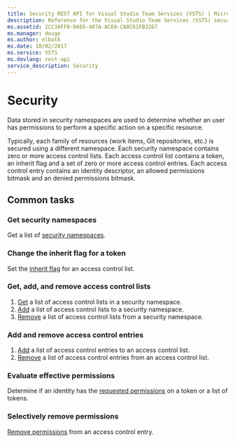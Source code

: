 ```yaml
---
title: Security REST API for Visual Studio Team Services (VSTS) | Microsoft Docs
description: Reference for the Visual Studio Team Services (VSTS) security REST API
ms.assetid: 2CC3AFF0-D665-407A-AC69-C68C61FB3267
ms.manager: douge
ms.author: elbatk
ms.date: 10/02/2017
ms.service: VSTS
ms.devlang: rest-api
service_description: Security
---
```


# Security

Data stored in security namespaces are used to determine whether an user has permissions to perform a specific action on a specific resource.

Typically, each family of resources (work items, Git repositories, etc.) is secured using a different namespace.
Each security namespace contains zero or more access control lists.
Each access control list contains a token, an inherit flag and a set of zero or more access control entries. 
Each access control entry contains an identity descriptor, an allowed permissions bitmask and an denied permissions bitmask.

## Common tasks

### Get security namespaces

Get a list of [security namespaces](./securitynamespaces/list.md).

### Change the inherit flag for a token

Set the [inherit flag](./securitynamespaces/setinheritflag.md) for an access control list.

### Get, add, and remove access control lists

1. [Get](./accesscontrollists/get.md) a list of access control lists in a security namespace.
2. [Add](./accesscontrollists/add.md) a list of access control lists to a security namespace.
2. [Remove](./accesscontrollists/remove.md) a list of access control lists from a security namespace.

### Add and remove access control entries

1. [Add](./accesscontrolentries/add.md) a list of access control entries to an access control list.
2. [Remove](./accesscontrolentries/remove.md) a list of access control entries from an access control list.

### Evaluate effective permissions

Determine if an identity has the [requested permissions](./permissions/haspermissions.md) on a token or a list of tokens.

### Selectively remove permissions

[Remove permissions](./permissions/removepermission.md) from an access control entry.